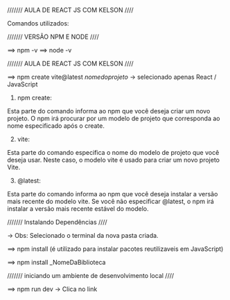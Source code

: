 /////// AULA DE REACT JS COM KELSON ////


Comandos utilizados: 



/////// VERSÃO NPM E NODE ////

==> npm -v
==> node -v 

/////// AULA DE REACT JS COM KELSON ////

==> npm create vite@latest _nomedoprojeto_ 
-> selecionado apenas React / JavaScript

1. npm create:

Esta parte do comando informa ao npm que você deseja criar um novo projeto.
O npm irá procurar por um modelo de projeto que corresponda ao nome especificado após o create.

2. vite:

Esta parte do comando especifica o nome do modelo de projeto que você deseja usar.
Neste caso, o modelo vite é usado para criar um novo projeto Vite.

3. @latest:

Esta parte do comando informa ao npm que você deseja instalar a versão mais recente do modelo vite.
Se você não especificar @latest, o npm irá instalar a versão mais recente estável do modelo.


/////// Instalando Dependências ////

-> Obs: Selecionado o terminal da nova pasta criada. 

==> npm install (é utilizado para instalar pacotes reutilizaveis em JavaScript) 

==> npm install _NomeDaBiblioteca

///////  iniciando um ambiente de desenvolvimento local   ////

==> npm run dev
-> Clica no link